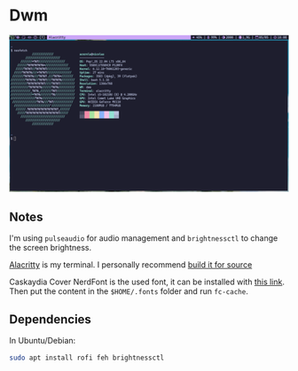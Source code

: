 # Dwm

![Screenshot](screenshot.png "Screenshot")

## Notes

I'm using `pulseaudio` for audio management and `brightnessctl` to change the screen brightness.

[Alacritty](https://alacritty.org) is my terminal. I personally recommend [build it for source](https://github.com/alacritty/alacritty/blob/master/INSTALL.md)

Caskaydia Cover NerdFont is the used font, it can be installed with [this link](https://github.com/ryanoasis/nerd-fonts/releases/download/v3.4.0/CascadiaCode.zip).
Then put the content in the `$HOME/.fonts` folder and run `fc-cache`.

## Dependencies

In Ubuntu/Debian:

``` bash
sudo apt install rofi feh brightnessctl
```
